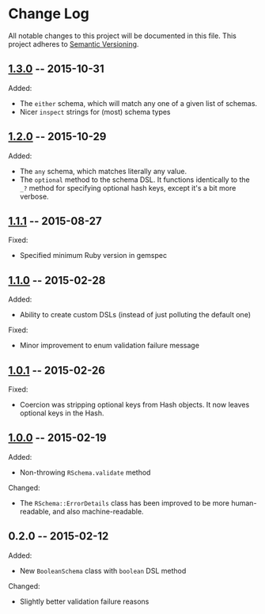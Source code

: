 # Change Log
All notable changes to this project will be documented in this file.
This project adheres to [Semantic Versioning](http://semver.org/).

## [1.3.0](https://github.com/tomdal1ing/rschema/compare/v1.2.0...v1.3.0) -- 2015-10-31
Added:
- The `either` schema, which will match any one of a given list of schemas.
- Nicer `inspect` strings for (most) schema types

## [1.2.0](https://github.com/tomdal1ing/rschema/compare/v1.1.1...v1.2.0) -- 2015-10-29
Added:
- The `any` schema, which matches literally any value.
- The `optional` method to the schema DSL. It functions identically to the `_?` method
  for specifying optional hash keys, except it's a bit more verbose.

## [1.1.1](https://github.com/tomdalling/rschema/compare/v1.1.0...v1.1.1) -- 2015-08-27
Fixed:
- Specified minimum Ruby version in gemspec

## [1.1.0](https://github.com/tomdalling/rschema/compare/v1.0.1...v1.1.0) -- 2015-02-28
Added:
- Ability to create custom DSLs (instead of just polluting the default one)

Fixed:
- Minor improvement to enum validation failure message

## [1.0.1](https://github.com/tomdalling/rschema/compare/v1.0.0...v1.0.1) -- 2015-02-26
Fixed:
- Coercion was stripping optional keys from Hash objects. It now leaves
  optional keys in the Hash.

## [1.0.0](https://github.com/tomdalling/rschema/compare/v0.2.0...v1.0.0) -- 2015-02-19
Added:
- Non-throwing `RSchema.validate` method

Changed:
- The `RSchema::ErrorDetails` class has been improved to be more
  human-readable, and also machine-readable.

## 0.2.0 -- 2015-02-12
Added:
- New `BooleanSchema` class with `boolean` DSL method

Changed:
- Slightly better validation failure reasons

